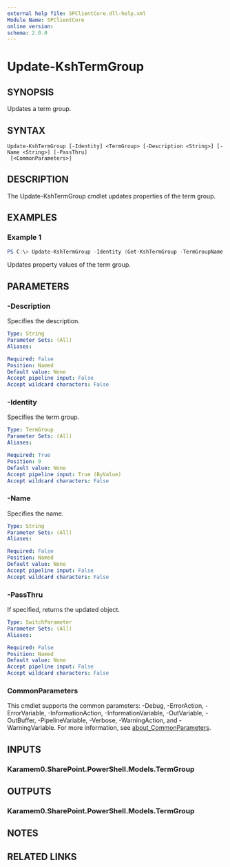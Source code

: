 ```yaml
---
external help file: SPClientCore.dll-help.xml
Module Name: SPClientCore
online version:
schema: 2.0.0
---
```


# Update-KshTermGroup

## SYNOPSIS
Updates a term group.

## SYNTAX

```
Update-KshTermGroup [-Identity] <TermGroup> [-Description <String>] [-Name <String>] [-PassThru]
 [<CommonParameters>]
```

## DESCRIPTION
The Update-KshTermGroup cmdlet updates properties of the term group.

## EXAMPLES

### Example 1
```powershell
PS C:\> Update-KshTermGroup -Identity (Get-KshTermGroup -TermGroupName 'Company') -Name 'Location'
```

Updates property values of the term group.

## PARAMETERS

### -Description
Specifies the description.

```yaml
Type: String
Parameter Sets: (All)
Aliases:

Required: False
Position: Named
Default value: None
Accept pipeline input: False
Accept wildcard characters: False
```

### -Identity
Specifies the term group.

```yaml
Type: TermGroup
Parameter Sets: (All)
Aliases:

Required: True
Position: 0
Default value: None
Accept pipeline input: True (ByValue)
Accept wildcard characters: False
```

### -Name
Specifies the name.

```yaml
Type: String
Parameter Sets: (All)
Aliases:

Required: False
Position: Named
Default value: None
Accept pipeline input: False
Accept wildcard characters: False
```

### -PassThru
If specified, returns the updated object.

```yaml
Type: SwitchParameter
Parameter Sets: (All)
Aliases:

Required: False
Position: Named
Default value: None
Accept pipeline input: False
Accept wildcard characters: False
```

### CommonParameters
This cmdlet supports the common parameters: -Debug, -ErrorAction, -ErrorVariable, -InformationAction, -InformationVariable, -OutVariable, -OutBuffer, -PipelineVariable, -Verbose, -WarningAction, and -WarningVariable. For more information, see [about_CommonParameters](http://go.microsoft.com/fwlink/?LinkID=113216).

## INPUTS

### Karamem0.SharePoint.PowerShell.Models.TermGroup

## OUTPUTS

### Karamem0.SharePoint.PowerShell.Models.TermGroup

## NOTES

## RELATED LINKS
